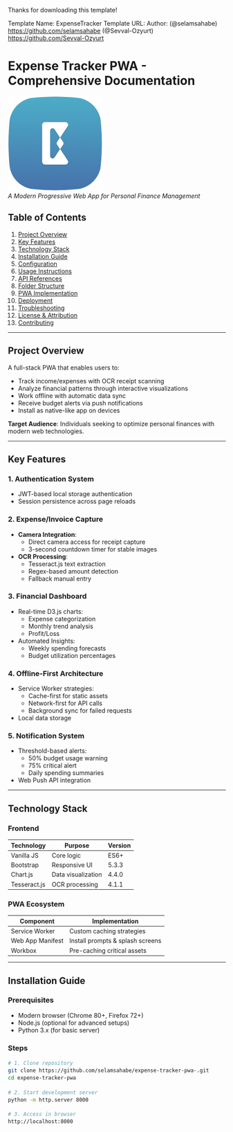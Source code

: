 Thanks for downloading this template!

Template Name: ExpenseTracker
Template URL: 
Author:
(@selamsahabe) https://github.com/selamsahabe
(@Sevval-Ozyurt) https://github.com/Sevval-Ozyurt



# Expense Tracker PWA - Comprehensive Documentation

![Demo](assets/img/1.png)  
*A Modern Progressive Web App for Personal Finance Management*

## Table of Contents
1. [Project Overview](#project-overview)
2. [Key Features](#key-features)
3. [Technology Stack](#technology-stack)
4. [Installation Guide](#installation-guide)
5. [Configuration](#configuration)
6. [Usage Instructions](#usage-instructions)
7. [API References](#api-references)
8. [Folder Structure](#folder-structure)
9. [PWA Implementation](#pwa-implementation)
10. [Deployment](#deployment)
11. [Troubleshooting](#troubleshooting)
12. [License & Attribution](#license--attribution)
13. [Contributing](#contributing)

---

## Project Overview <a name="project-overview"></a>
A full-stack PWA that enables users to:
- Track income/expenses with OCR receipt scanning
- Analyze financial patterns through interactive visualizations
- Work offline with automatic data sync
- Receive budget alerts via push notifications
- Install as native-like app on devices

**Target Audience**: Individuals seeking to optimize personal finances with modern web technologies.

---

## Key Features <a name="key-features"></a>

### 1. Authentication System
- JWT-based local storage authentication
- Session persistence across page reloads

### 2. Expense/Invoice Capture
- **Camera Integration**: 
  - Direct camera access for receipt capture
  - 3-second countdown timer for stable images
- **OCR Processing**:
  - Tesseract.js text extraction
  - Regex-based amount detection
  - Fallback manual entry

### 3. Financial Dashboard
- Real-time D3.js charts:
  - Expense categorization
  - Monthly trend analysis
  - Profit/Loss
- Automated Insights:
  - Weekly spending forecasts
  - Budget utilization percentages

### 4. Offline-First Architecture
- Service Worker strategies:
  - Cache-first for static assets
  - Network-first for API calls
  - Background sync for failed requests
- Local data storage

### 5. Notification System
- Threshold-based alerts:
  - 50% budget usage warning
  - 75% critical alert
  - Daily spending summaries
- Web Push API integration

---

## Technology Stack <a name="technology-stack"></a>

### Frontend
| Technology   | Purpose            | Version |
|--------------|--------------------|---------|
| Vanilla JS   | Core logic         | ES6+    |
| Bootstrap    | Responsive UI      | 5.3.3   |
| Chart.js     | Data visualization | 4.4.0   |
| Tesseract.js | OCR processing     | 4.1.1   |

### PWA Ecosystem
| Component | Implementation |
|-----------|----------------|
| Service Worker | Custom caching strategies |
| Web App Manifest | Install prompts & splash screens |
| Workbox | Pre-caching critical assets |

---

## Installation Guide <a name="installation-guide"></a>

### Prerequisites
- Modern browser (Chrome 80+, Firefox 72+)
- Node.js (optional for advanced setups)
- Python 3.x (for basic server)

### Steps
```bash
# 1. Clone repository
git clone https://github.com/selamsahabe/expense-tracker-pwa-.git
cd expense-tracker-pwa

# 2. Start development server
python -m http.server 8000

# 3. Access in browser
http://localhost:8000